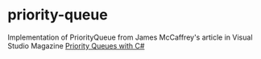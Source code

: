 # priority-queue
Implementation of PriorityQueue from James McCaffrey's article in Visual Studio Magazine 
[Priority Queues with C#](https://visualstudiomagazine.com/Articles/2012/11/01/Priority-Queues-with-C.aspx?Page=1)